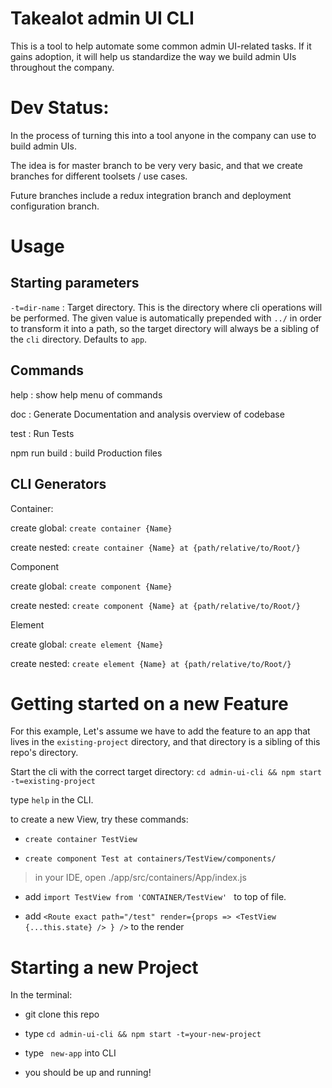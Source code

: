 # Takealot admin UI CLI

This is a tool to help automate some common admin UI-related tasks. If it gains adoption, it will help us standardize the way we build admin UIs throughout the company.

# Dev Status:
> 

In the process of turning this into a tool anyone in the company can use to build admin UIs. 

The idea is for master branch to be very very basic, and that we create branches for different toolsets / use cases.

Future branches include a redux integration branch and deployment configuration branch.
# Usage

## Starting parameters

`-t=dir-name`    :     Target directory. This is the directory where cli operations will be performed. The given value is automatically prepended with `../` in order to transform it into a path, so the target directory will always be a sibling of the `cli` directory. 
Defaults to `app`.

## Commands

help             :     show help menu of commands

doc              :     Generate Documentation and analysis overview of codebase

test             :     Run Tests

npm run build    :     build Production files



## CLI Generators


Container:

  create global:        ```create container {Name}```

  create nested:        ```create container {Name} at {path/relative/to/Root/}```



Component

  create global:        ```create component {Name}```

  create nested:        ```create component {Name} at {path/relative/to/Root/}```



Element

  create global:        ```create element {Name}```

  create nested:        ```create element {Name} at {path/relative/to/Root/}```








# Getting started on a new Feature

For this example, Let's assume we have to add the feature to an app that lives in the `existing-project` directory, and that directory is a sibling of this repo's directory.

Start the cli with the correct target directory:  `cd admin-ui-cli && npm start -t=existing-project`

type ```help``` in the CLI.

to create a new View, try these commands:

- ```create container TestView```

- ```create component Test at containers/TestView/components/```


> in your IDE, open ./app/src/containers/App/index.js

- add ```import TestView from 'CONTAINER/TestView' ``` to top of file.

- add ```<Route exact path="/test" render={props => <TestView {...this.state} /> } />``` to the render







# Starting a new Project

In the terminal:

- git clone this repo

- type ```cd admin-ui-cli && npm start -t=your-new-project```

- type ``` new-app``` into CLI

- you should be up and running! 
